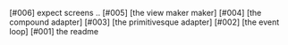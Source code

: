 [#006]       expect screens ..
[#005]       [the view maker maker]
[#004]       [the compound adapter]
[#003]       [the primitivesque adapter]
[#002]       [the event loop]
[#001]       the readme
